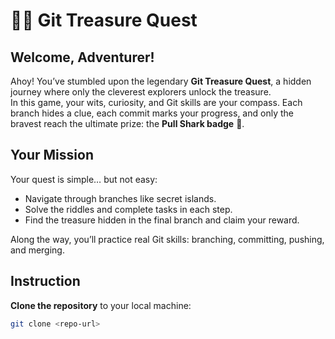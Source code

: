 # 🏴‍☠️ Git Treasure Quest

## Welcome, Adventurer!
Ahoy! You’ve stumbled upon the legendary **Git Treasure Quest**, a hidden journey where only the cleverest explorers unlock the treasure.  
In this game, your wits, curiosity, and Git skills are your compass. Each branch hides a clue, each commit marks your progress, and only the bravest reach the ultimate prize: the **Pull Shark badge** 🦈.

## Your Mission
Your quest is simple… but not easy:  
- Navigate through branches like secret islands.  
- Solve the riddles and complete tasks in each step.  
- Find the treasure hidden in the final branch and claim your reward.  

Along the way, you’ll practice real Git skills: branching, committing, pushing, and merging.  

## Instruction
**Clone the repository** to your local machine:
```bash
git clone <repo-url>
